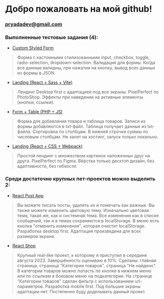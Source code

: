 # Добро пожаловать на мой github!

### pryadadev@gmail.com

### Выполненные тестовые задания (4):
- [Custom Styled Form](https://github.com/pryadadev/test-task-frontend-form)
> Форма с кастомными стилизованными input, checkbox, toggle, radio-selection, dropdown-selection. Валидация для формы. Когда все данные валидны, при нажатии на кнопку, вывод всех данных из формы в JSON.
- [Landing (React + Sass + Vite)](https://github.com/pryadadev/test-task-landing)
> Лендинг Desktop first с адаптацией под все экраны. PixelPerfect по PhotoShop. Эффекты при наведении на активные элементы (кнопки, ссылки).
- [Form + Table (PHP + JS)](https://github.com/pryadadev/test-task-php)
> Форма для добавления товара и таблица товаров. Записи из формы добавляются в txt-файл. Таблица получает данные из txt-файла. Сортировка по столбцам. В нижней строчке суммы по числовым столбцам. Не залит на хостинг, запуск только локально.
- [Landing (React + CSS + Webpack)](https://github.com/pryadadev/test-task-allods)
> Простой лендинг с множеством картинок наложенных друг на друга. PixelPerfect по Figma. Вёрстка только десктоп дизайн, без адаптивности, без гибкости.


### Среди достаточно крупных пет-проектов можно выделить 2:
- [React Post App](https://pryadadev.github.io/pet-api-react)
> Вы можете писать посты, удалять их и помечать как важные. Вы также можете изменить цветовую тему. Изначально цветовая тема, такая же, как и системная тема. Все изменения как в списке сообщений, так и в темах сохраняются в localStorage. В меню есть кнопка "отменить изменения", которая очистит localStorage. Разработка desktop first. Адаптация произведена для всех размеров экрана.
- [React Shop](https://pryadadev.github.io/shop)
> Крупный real-like проект, к которому я приступил в середине августа 2023. Завершённость оцениваю в 10%. Сделаны: главная страница, страница "Категории товаров", страница "Не найдено". В категории товаров можно попасть по кнопке в нижнем меню или по ссылкам в боковом меню на подкатегории. На странице "Категории товаров" сделан фильтр с использованием url-параметров. Разработка mobile first. Под большие экраны адаптации нет. Постепенно буду доделывать данный проект.

